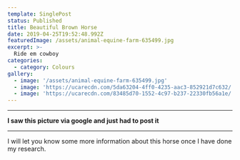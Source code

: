 ```yaml
---
template: SinglePost
status: Published
title: Beautiful Brown Horse
date: 2019-04-25T19:52:48.992Z
featuredImage: /assets/animal-equine-farm-635499.jpg
excerpt: >- 
  Ride em cowboy
categories:
  - category: Colours
gallery:
  - image: '/assets/animal-equine-farm-635499.jpg'
  - image: 'https://ucarecdn.com/5da63204-4ff0-4235-aac3-852921d7c632/'
  - image: 'https://ucarecdn.com/83485d70-1552-4c97-b237-22330fb56a1e/'
---
```

- - -

**I saw this picture via google and just had to post it**


- - -


I will let you know some more information about this horse once I have done my research.
